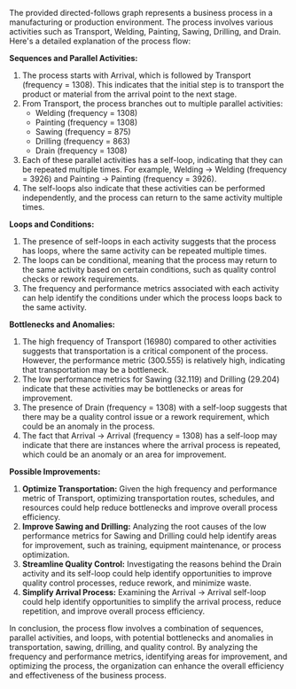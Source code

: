 The provided directed-follows graph represents a business process in a manufacturing or production environment. The process involves various activities such as Transport, Welding, Painting, Sawing, Drilling, and Drain. Here's a detailed explanation of the process flow:

**Sequences and Parallel Activities:**

1. The process starts with Arrival, which is followed by Transport (frequency = 1308). This indicates that the initial step is to transport the product or material from the arrival point to the next stage.
2. From Transport, the process branches out to multiple parallel activities:
	* Welding (frequency = 1308)
	* Painting (frequency = 1308)
	* Sawing (frequency = 875)
	* Drilling (frequency = 863)
	* Drain (frequency = 1308)
3. Each of these parallel activities has a self-loop, indicating that they can be repeated multiple times. For example, Welding -> Welding (frequency = 3926) and Painting -> Painting (frequency = 3926).
4. The self-loops also indicate that these activities can be performed independently, and the process can return to the same activity multiple times.

**Loops and Conditions:**

1. The presence of self-loops in each activity suggests that the process has loops, where the same activity can be repeated multiple times.
2. The loops can be conditional, meaning that the process may return to the same activity based on certain conditions, such as quality control checks or rework requirements.
3. The frequency and performance metrics associated with each activity can help identify the conditions under which the process loops back to the same activity.

**Bottlenecks and Anomalies:**

1. The high frequency of Transport (16980) compared to other activities suggests that transportation is a critical component of the process. However, the performance metric (300.555) is relatively high, indicating that transportation may be a bottleneck.
2. The low performance metrics for Sawing (32.119) and Drilling (29.204) indicate that these activities may be bottlenecks or areas for improvement.
3. The presence of Drain (frequency = 1308) with a self-loop suggests that there may be a quality control issue or a rework requirement, which could be an anomaly in the process.
4. The fact that Arrival -> Arrival (frequency = 1308) has a self-loop may indicate that there are instances where the arrival process is repeated, which could be an anomaly or an area for improvement.

**Possible Improvements:**

1. **Optimize Transportation:** Given the high frequency and performance metric of Transport, optimizing transportation routes, schedules, and resources could help reduce bottlenecks and improve overall process efficiency.
2. **Improve Sawing and Drilling:** Analyzing the root causes of the low performance metrics for Sawing and Drilling could help identify areas for improvement, such as training, equipment maintenance, or process optimization.
3. **Streamline Quality Control:** Investigating the reasons behind the Drain activity and its self-loop could help identify opportunities to improve quality control processes, reduce rework, and minimize waste.
4. **Simplify Arrival Process:** Examining the Arrival -> Arrival self-loop could help identify opportunities to simplify the arrival process, reduce repetition, and improve overall process efficiency.

In conclusion, the process flow involves a combination of sequences, parallel activities, and loops, with potential bottlenecks and anomalies in transportation, sawing, drilling, and quality control. By analyzing the frequency and performance metrics, identifying areas for improvement, and optimizing the process, the organization can enhance the overall efficiency and effectiveness of the business process.